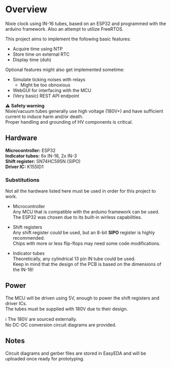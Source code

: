 # Overview
Nixie clock using IN-16 tubes, based on an ESP32 and programmed with the arduino framework.
Also an attempt to utilize FreeRTOS.

This project aims to implement the following basic features:
 - Acquire time using NTP
 - Store time on external RTC
 - Display time (duh)
 
 Optional features might also get implemented sometime:
 - Simulate ticking noises with relays
   - Might be too obnoxious
 - WebGUI for interfacing with the MCU
 - (Very basic) REST API endpoint

:warning: **Safety warning**</br>
Nixie/vacuum tubes generally use high voltage (180V+) and have sufficient current to induce harm and/or death.<br/>
Proper handling and grounding of HV components is critical.

## Hardware
**Microcontroller:** ESP32</br>
**Indicator tubes:** 6x IN-16, 2x IN-3</br>
**Shift register:** SN74HC595N (SIPO)</br>
**Driver IC:** K155ID1

### Substitutions
Not all the hardware listed here must be used in order for this project to work.

- Microcontroller</br>
Any MCU that is compatible with the arduino framework can be used.</br>
The ESP32 was chosen due to its built-in wirless capabilities.

- Shift registers</br>
Any shift register _could_ be used, but an 8-bit **SIPO** register is highly recommended.</br>
Chips with more or less flip-flops may need some code modifications.

- Indicator tubes</br>
Theoretically, any cylindrical 13 pin IN tube could be used.<br/>
Keep in mind that the design of the PCB is based on the dimensions of the IN-16!

## Power
The MCU will be driven using 5V, enough to power the shift registers and driver ICs.<br/>
The tubes must be supplied with 180V due to their design.

:information_source: The 180V are sourced externally.<br/>
No DC-DC conversion circuit diagrams are provided.

## Notes
Circuit diagrams and gerber files are stored in EasyEDA and will be uploaded once ready for prototyping.<br/>

